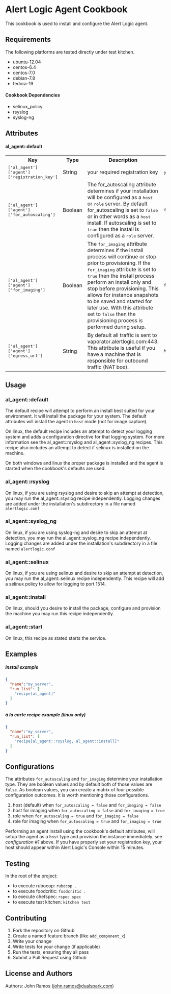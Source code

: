 Alert Logic Agent Cookbook
=================
This cookbook is used to install and configure the Alert Logic agent.

Requirements
------------
The following platforms are tested directly under test kitchen.

- ubuntu-12.04
- centos-6.4
- centos-7.0
- debian-7.8
- fedora-19

#### Cookbook Dependencies
- selinux_policy
- rsyslog
- syslog-ng


Attributes
----------
#### al_agent::default
<table>
  <tr>
    <th>Key</th>
    <th>Type</th>
    <th>Description</th>
    <th>Default</th>
  </tr>
  <tr>
    <td><tt>['al_agent']['agent']['registration_key']</tt></td>
    <td>String</td>
    <td>your required registration key</td>
    <td><tt>your_registration_key_here</tt></td>
  </tr>
  <tr>
    <td><tt>['al_agent']['agent']['for_autoscaling']</tt></td>
    <td>Boolean</td>
    <td>
      The for_autoscaling attribute determines if your installation will be configured as a <tt>host</tt> or <tt>role</tt> server.  By default for_autoscaling is set to <tt>false</tt> or in other words as a <tt>host</tt> install.  If autoscaling is set to <tt>true</tt> then the install is configured as a <tt>role</tt> server.
    </td>
    <td><tt>false</tt></td>
  </tr>
  <tr>
    <td><tt>['al_agent']['agent']['for_imaging']</tt></td>
    <td>Boolean</td>
    <td>
      The <tt>for_imaging</tt> attribute determines if the install process will continue or stop prior to provisioning.  If the <tt>for_imaging</tt> attribute is set to <tt>true</tt> then the install process perform an install only and stop before provisioning.  This allows for instance snapshots to be saved and started for later use.  With this attribute set to <tt>false</tt> then the provisioning process is performed during setup.
    </td>
    <td><tt>false</tt></td>
  </tr>
  <tr>
    <td><tt>['al_agent']['agent']['egress_url']</tt></td>
    <td>String</td>
    <td>
      By default all traffic is sent to vaporator.alertlogic.com:443.  This attribute is useful if you have a machine that is responsible for outbound traffic (NAT box).
    </td>
    <td><tt>https://vaporator.alertlogic.com:443</tt></td>
  </tr>  
</table>

<!-- | Key | Type | Description | Default |
| ---- | :----: | ---- | ---- |
| ['al_agent']['agent']['registration_key'] | String | required registration key | your_registration_key_here |
| ['al_agent']['agent']['for_autoscaling'] | Boolean | The for_autoscaling attribute determines if your installation will be configured as a `host` or `role` server. By default for_autoscaling is set to `false` or in other words as a `host` install. If autoscaling is set to `true` then the install is configured as a `role` server. | false |
| ['al_agent']['agent']['for_imaging'] | Boolean | The for_imaging attribute determines if the install process will continue or stop prior to provisioning. If the for_imaging attribute is set to `true` then the install process perform an install only and stop before provisioning. This allows for instance snapshots to be saved and started for later use. With this attribute set to `false` then the provisioning process is performed during setup. | false
| ['al_agent']['agent']['egress_url'] | String | By default all traffic is sent to vaporator.alertlogic.com:443. This attribute is useful if you have a machine that is responsible for outbound traffic (NAT box). | https://vaporator.alertlogic.com:443 | -->

Usage
-----
### al_agent::default
The default recipe will attempt to perform an install best suited for your environment.  It will install the package for your system. The default attributes will install the agent in `host` mode (not for image capture).

On linux, the default recipe includes an attempt to detect your logging system and adds a configuration directive for that logging system.  For more information see the al_agent::rsyslog and al_agent::syslog_ng recipes.  This recipe also includes an attempt to detect if selinux is installed on the machine.

On both windows and linux the proper package is installed and the agent is started when the cookbook's defaults are used.

### al_agent::rsyslog
On linux, if you are using rsyslog and desire to skip an attempt at detection, you may run the al_agent::rsyslog recipe independently.  Logging changes are added under the installation's subdirectory in a file named `alertlogic.conf`

### al_agent::syslog_ng
On linux, if you are using syslog-ng and desire to skip an attempt at detection, you may run the al_agent::syslog_ng recipe independently.  Logging changes are added under the installation's subdirectory in a file named `alertlogic.conf`

### al_agent::selinux
On linux, if you are using selinux and desire to skip an attempt at detection, you may run the al_agent::selinux recipe independently. This recipe will add a selinux policy to allow for logging to port 1514.

### al_agent::install
On linux, should you desire to install the package, configure and provision the machine you may run this recipe independently.

### al_agent::start
On linux, this recipe as stated starts the service.


Examples
--------

##### install example
```json
{
  "name":"my_server",
  "run_list": [
    "recipe[al_agent]"
  ]
}
```

##### à la carte recipe example (linux only)
```json
{
  "name":"my_server",
  "run_list": [
    "recipe[al_agent::rsyslog, al_agent::install]"
  ]
}
```


Configurations
--------------
The attributes `for_autoscaling` and `for_imaging` determine your installation type.  They are boolean values and by default both of those values are `false`.  As boolean values, you can create a matrix of four possible configuration outcomes.  It is worth mentioning those configurations.

1. host (default) when `for_autoscaling = false` and `for_imaging = false`
2. host for imaging when `for_autoscaling = false` and `for_imaging = true`
3. role when `for_autoscaling = true` and `for_imaging = false`
4. role for imaging when `for_autoscaling = true` and `for_imaging = true`

Performing an agent install using the cookbook's default attributes, will setup the agent as a `host` type and provision the instance immediately. see *configuration #1* above.  If you have properly set your registration key, your host should appear within Alert Logic's Console within 15 minutes.

Testing
-------

In the root of the project:
- to execute rubocop: `rubocop .`
- to execute foodcritic: `foodcritic .`
- to execute chefspec: `rspec spec`
- to execute test kitchen: `kitchen test`


Contributing
------------

1. Fork the repository on Github
2. Create a named feature branch (like `add_component_x`)
3. Write your change
4. Write tests for your change (if applicable)
5. Run the tests, ensuring they all pass
6. Submit a Pull Request using Github

License and Authors
-------------------
Authors: John Ramos (john.ramos@dualspark.com)
